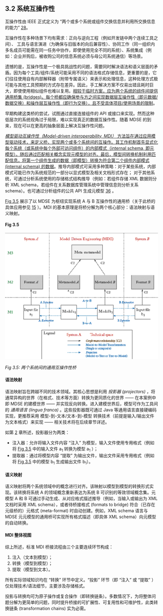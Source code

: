 ## 3.2 系统互操作性
互操作性由 IEEE 正式定义为 “两个或多个系统或组件交换信息并利用所交换信息的能力” [28](../bibliography.md#28)。

互操作性在多种场景下均有需求：正向与逆向工程（例如开发链中两个连续工具之间）、 工具与语言演进（为确保与旧版本的向后兼容性）、协同工作（同一组织内多名成员可能需在同一任务中协作，即使使用完全不同的系统）、系统集成（例如：企业并购后，被收购公司的信息系统必须与母公司系统通信）等场景。

遗憾的是，互操作性是一个极具挑战性的问题，需要同时解决语法和语义层面的矛盾。因为每个工具/组件/系统可能采用不同的语法格式存储信息，更重要的是，它们往往使用自有内部解释器（附带专属语义）来表示和处理信息，这种处理方式极可能与其他工具预期的方式存在差异。因此，手工解决方案不仅易出错且耗时巨大，即使使用相似组件也难以复用。<ins>相较于临时方案，应为两个系统的组件间提供通用桥集 (bridges)。每个桥都应确保参与方之间实现数据层互操作性（即元数据/数据交换）和操作层互操作性（即行为交换），且不受具体项目/使用场景的限制</ins>。

早期构建这类桥的尝试，试图通过直接连接组件的 API 或接口来实现。然而这种低层次的系统视角过于局限，难以实现真正的数据互操作性。随着 MDSE 的到来，现在可以在更高的抽象层面上解决互操作性问题。

<ins>*模型驱动互操作性（Model-driven interoperability, MDI）* 方法旨在通过应用模型驱动技术，来定义桥，实现两个或多个系统间的互操作。其工作机制首先显式化每个系统（或系统中每个外部可访问组件）的内部模式（internal schema, 即元模型）。随后通过匹配相关概念实现元模型的对齐。最后，模型间转换机制利用匹配信息，将第一个组件生成的数据（即模型）转换为符合第二个组件内部模式 (internal schema) 的数据</ins>。推导内部模式可采用多种策略：对于某些系统，内部模式可能已作为系统规范的一部分以显式模型及相关文档形式存在； 对于其他系统，可通过分析系统使用的存储格式结构推导（例如：若组件存储 XML 数据则分析 XML schema，若组件在关系数据库管理系统中管理信息则分析关系 schema）。也可通过分析组件的公共 API 生成元模型 [36](../bibliography.md#36) 。

[Fig 3.5](#fig-35) 展示了以 MDSE 为枢纽实现系统 A 与 B 互操作性的通用桥（关于此桥的具体应用参见 [15](../bibliography.md#15) ）。MDI 的基本原理是将桥分解为两个核心部分：语法映射与语义映射。

#### Fig 3.5
![Fig 3.5](../img/fig3.5.png)

*Fig 3.5: 两个系统间的通用互操作性桥*

#### 语法映射

语法映射旨在跨越不同的技术领域。其核心思想是利用 *投影器 (projectors)* ，将通常异构的世界（在格式、技术等方面）转换为更同质化的世界 —— 在本案例中即 MDSE 的建模世界 —— 并实现反向转换。进入建模世界后，模型可作为工具间的 *通用语言 (lingua franca)* 。这些投影器既可通过 Java 等通用语言直接硬编码实现，更推荐采用 模型-到-文本/文本-到-模型 转换技术（前提是输入/输出文件为文本格式）来实现 —— 相关技术将在后续章节详述。

如第 [2](ch2/0.md) 章所述，投影器分为两类：
- 注入器：允许将输入文件内容 “注入” 为模型，输入文件使用专用格式（例如将 [Fig 3.5](#fig-35) 中的输入文件 a<sub>1</sub> 转换为模型 a<sub>1</sub> ）；
- 提取器：通过将模型内容 “提取” 为输出文件，输出文件采用专用格式（例如将 [Fig 3.5](#fig-35) 中的模型 b<sub>1</sub> 生成输出文件 b<sub>1</sub>）。

#### 语义映射

语义映射将两个系统领域中的概念进行对齐。该映射以模型到模型的转换形式实现。该转换将系统 A 的领域概念重新表达为系统 B 可识别的等效领域概念集。元模型 A 和 B 可通过手动生成、从对应格式描述推导（例如，当输入或输出为 XML 文档时采用 XML schema），或者待桥接格式 (formats to bridge) 符合（已存在元级桥的）元格式 (meta-format) 时自动创建。例如，XML schema 语言与 MDSE 元元模型的通用桥可实现所有格式描述（即具体 XML schema）向元模型的自动转换。

#### MDI 整体视图

综上所述，标准 MDI 桥接流程由三个主要连续环节构成：

1. 注入（文本到模型）；
2. 转换（模型到模型）；
3. 提取（模型到文本）。

所有实际领域知识均在 “转换” 环节中定义。“投影” 环节（即 “注入” 或 “提取” ）仅处理技术/语法细节，主要涉及存储格式。

投影与转换均可为原子操作或复合操作（即转换链条）。多数情况下，为将整体问题分解为更简单的问题，同时提升桥接的可扩展性、可复用性和可维护性，此类转换链条 (transformation chains) 实为必需。
